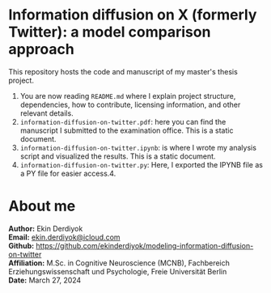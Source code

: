 # Information diffusion on X (formerly Twitter): a model comparison approach
This repository hosts the code and manuscript of my master's thesis project.
1. You are now reading `README.md` where I explain project structure, dependencies, how to contribute, licensing information, and other relevant details.
2. `information-diffusion-on-twitter.pdf`: here you can find the manuscript I submitted to the examination office. This is a static document.
3. `information-diffusion-on-twitter.ipynb`: is where I wrote my analysis script and visualized the results. This is a static document.
4. `information-diffusion-on-twitter.py`: Here, I exported the IPYNB file as a PY file for easier access.4.

# About me
**Author:** Ekin Derdiyok <br>
**Email:** ekin.derdiyok@icloud.com <br>
**Github:** https://github.com/ekinderdiyok/modeling-information-diffusion-on-twitter <br>
**Affiliation:** M.Sc. in Cognitive Neuroscience (MCNB), Fachbereich Erziehungswissenschaft und Psychologie, Freie Universität Berlin <br>
**Date:** March 27, 2024 <br>
